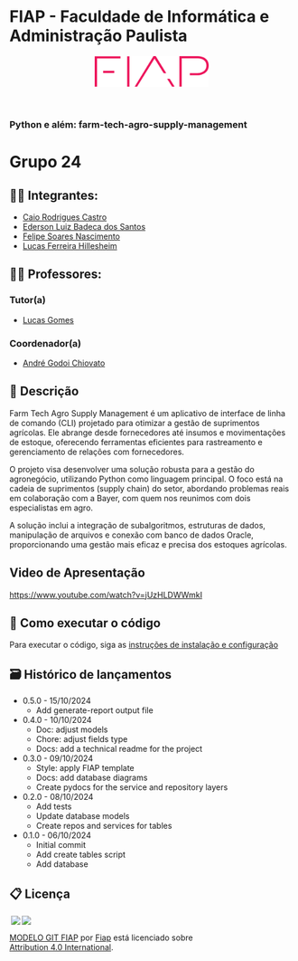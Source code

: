 # FIAP - Faculdade de Informática e Administração Paulista

<p align="center">
<a href= "https://www.fiap.com.br/"><img src="assets/logo-fiap.png" alt="FIAP - Faculdade de Informática e Administração Paulista" border="0" width=40% height=40%></a>
</p>

<br>

### Python e além: farm-tech-agro-supply-management

# Grupo 24


## 👨‍🎓 Integrantes: 
- <a href="https://www.linkedin.com/in/caiorcastro/">Caio Rodrigues Castro</a> 
- <a href="https://www.linkedin.com/in/ederson-badeca/">Ederson Luiz Badeca dos Santos</a> 
- <a href="https://www.linkedin.com/in/digitalmanagerfelipesoares/">Felipe Soares Nascimento</a>
- <a href="https://www.linkedin.com/in/lfhillesheim/">Lucas Ferreira Hillesheim</a>

## 👩‍🏫 Professores:
### Tutor(a) 
- <a href="https://www.linkedin.com/in/lucas-gomes-moreira-15a8452a/">Lucas Gomes</a>
### Coordenador(a)
- <a href="https://www.linkedin.com/in/profandregodoi/">André Godoi Chiovato</a>

## 📜 Descrição
Farm Tech Agro Supply Management é um aplicativo de interface de linha de comando (CLI) projetado para otimizar a gestão de suprimentos agrícolas. Ele abrange desde fornecedores até insumos e movimentações de estoque, oferecendo ferramentas eficientes para rastreamento e gerenciamento de relações com fornecedores.

O projeto visa desenvolver uma solução robusta para a gestão do agronegócio, utilizando Python como linguagem principal. O foco está na cadeia de suprimentos (supply chain) do setor, abordando problemas reais em colaboração com a Bayer, com quem nos reunimos com dois especialistas em agro.

A solução inclui a integração de subalgoritmos, estruturas de dados, manipulação de arquivos e conexão com banco de dados Oracle, proporcionando uma gestão mais eficaz e precisa dos estoques agrícolas.

## Video de Apresentação

https://www.youtube.com/watch?v=jUzHLDWWmkI

## 🔧 Como executar o código

Para executar o código, siga as [instruções de instalação e configuração](src/README.md)


## 🗃 Histórico de lançamentos

* 0.5.0 - 15/10/2024
    * Add generate-report output file
* 0.4.0 - 10/10/2024
    * Doc: adjust models
    * Chore: adjust fields type
    * Docs: add a technical readme for the project
* 0.3.0 - 09/10/2024
    * Style: apply FIAP template
    * Docs: add database diagrams
    * Create pydocs for the service and repository layers
* 0.2.0 - 08/10/2024
    * Add tests
    * Update database models
    * Create repos and services for tables
* 0.1.0 - 06/10/2024
    * Initial commit
    * Add create tables script
    * Add database


## 📋 Licença

<img style="height:22px!important;margin-left:3px;vertical-align:text-bottom;" src="https://mirrors.creativecommons.org/presskit/icons/cc.svg?ref=chooser-v1"><img style="height:22px!important;margin-left:3px;vertical-align:text-bottom;" src="https://mirrors.creativecommons.org/presskit/icons/by.svg?ref=chooser-v1"><p xmlns:cc="http://creativecommons.org/ns#" xmlns:dct="http://purl.org/dc/terms/"><a property="dct:title" rel="cc:attributionURL" href="https://github.com/agodoi/template">MODELO GIT FIAP</a> por <a rel="cc:attributionURL dct:creator" property="cc:attributionName" href="https://fiap.com.br">Fiap</a> está licenciado sobre <a href="http://creativecommons.org/licenses/by/4.0/?ref=chooser-v1" target="_blank" rel="license noopener noreferrer" style="display:inline-block;">Attribution 4.0 International</a>.</p>